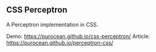 ## CSS Perceptron

A Perceptron implementation in CSS.

Demo: https://purocean.github.io/css-perceptron/
Article: https://purocean.github.io/perceptron-css/
